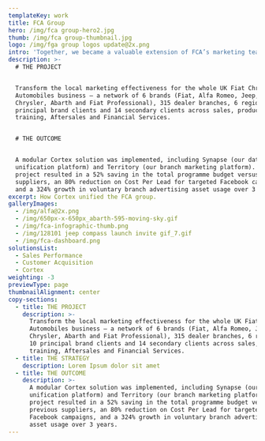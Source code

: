 ```yaml
---
templateKey: work
title: FCA Group
hero: /img/fca group-hero2.jpg
thumb: /img/fca group-thumbnail.jpg
logo: /img/fga group logos update@2x.png
intro: 'Together, we became a valuable extension of FCA’s marketing team.'
description: >-
  # THE PROJECT


  Transform the local marketing effectiveness for the whole UK Fiat Chrysler
  Automobiles business – a network of 6 brands (Fiat, Alfa Romeo, Jeep,
  Chrysler, Abarth and Fiat Professional), 315 dealer branches, 6 regions, 10
  principal brand clients and 14 secondary clients across sales, product,
  training, Aftersales and Financial Services.


  # THE OUTCOME


  A modular Cortex solution was implemented, including Synapse (our data
  unification platform) and Territory (our branch marketing platform). The
  project resulted in a 52% saving in the total programme budget versus previous
  suppliers, an 80% reduction on Cost Per Lead for targeted Facebook campaigns,
  and a 324% growth in voluntary branch advertising asset usage over 3 years.
excerpt: How Cortex unified the FCA group.
galleryImages:
  - /img/alfa@2x.png
  - /img/650px-x-650px_abarth-595-moving-sky.gif
  - /img/fca-infographic-thumb.png
  - /img/128101 jeep compass launch invite gif_7.gif
  - /img/fca-dashboard.png
solutionsList:
  - Sales Performance
  - Customer Acquisition
  - Cortex
weighting: -3
previewType: page
thumbnailAlignment: center
copy-sections:
  - title: THE PROJECT
    description: >-
      Transform the local marketing effectiveness for the whole UK Fiat Chrysler
      Automobiles business – a network of 6 brands (Fiat, Alfa Romeo, Jeep,
      Chrysler, Abarth and Fiat Professional), 315 dealer branches, 6 regions,
      10 principal brand clients and 14 secondary clients across sales, product,
      training, Aftersales and Financial Services.
  - title: THE STRATEGY
    description: Lorem Ipsum dolor sit amet
  - title: THE OUTCOME
    description: >-
      A modular Cortex solution was implemented, including Synapse (our data
      unification platform) and Territory (our branch marketing platform). The
      project resulted in a 52% saving in the total programme budget versus
      previous suppliers, an 80% reduction on Cost Per Lead for targeted
      Facebook campaigns, and a 324% growth in voluntary branch advertising
      asset usage over 3 years.
---
```


